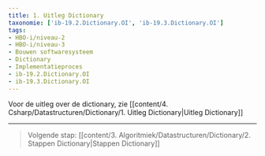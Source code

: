 ```yaml
---
title: 1. Uitleg Dictionary
taxonomie: ['ib-19.2.Dictionary.OI', 'ib-19.3.Dictionary.OI']
tags:
- HBO-i/niveau-2
- HBO-i/niveau-3
- Bouwen softwaresysteem
- Dictionary
- Implementatieproces
- ib-19.2.Dictionary.OI
- ib-19.3.Dictionary.OI
---
```


Voor de uitleg over de dictionary, zie [[content/4. Csharp/Datastructuren/Dictionary/1. Uitleg Dictionary|Uitleg Dictionary]]

---

> Volgende stap: [[content/3. Algoritmiek/Datastructuren/Dictionary/2. Stappen Dictionary|Stappen Dictionary]]
